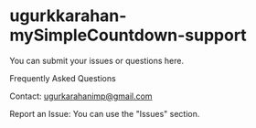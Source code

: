 # ugurkkarahan-mySimpleCountdown-support

You can submit your issues or questions here.

Frequently Asked Questions

Contact: ugurkarahanimp@gmail.com

Report an Issue: You can use the "Issues" section.
